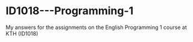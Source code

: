 # ID1018---Programming-1
My answers for the assignments on the English Programming 1 course at KTH (ID1018)
